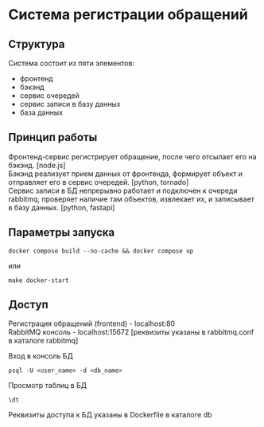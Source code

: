 # Система регистрации обращений

## Структура

Система состоит из пяти элементов:
- фронтенд
- бэкэнд
- сервис очередей
- сервис записи в базу данных
- база данных

## Принцип работы

Фронтенд-сервис регистрирует обращение, после чего отсылает его на бэкэнд. [node.js]   
Бэкэнд реализует прием данных от фронтенда, формирует объект и отправляет его в сервис очередей. [python, tornado]   
Сервис записи в БД непрерывно работает и подключен к очереди rabbitmq, проверяет наличие там объектов, извлекает их, и записывает в базу данных. [python, fastapi]   


## Параметры запуска

```
docker compose build --no-cache && docker compose up
```

или 

```
make docker-start
```

## Доступ

Регистрация обращений (frontend) - localhost:80   
RabbitMQ консоль - localhost:15672 [реквизиты указаны в rabbitmq.conf в каталоге rabbitmq]   

Вход в консоль БД
```
psql -U <user_name> -d <db_name>
```

Просмотр таблиц в БД
```
\dt
```

Реквизиты доступа к БД указаны в Dockerfile в каталоге db   
